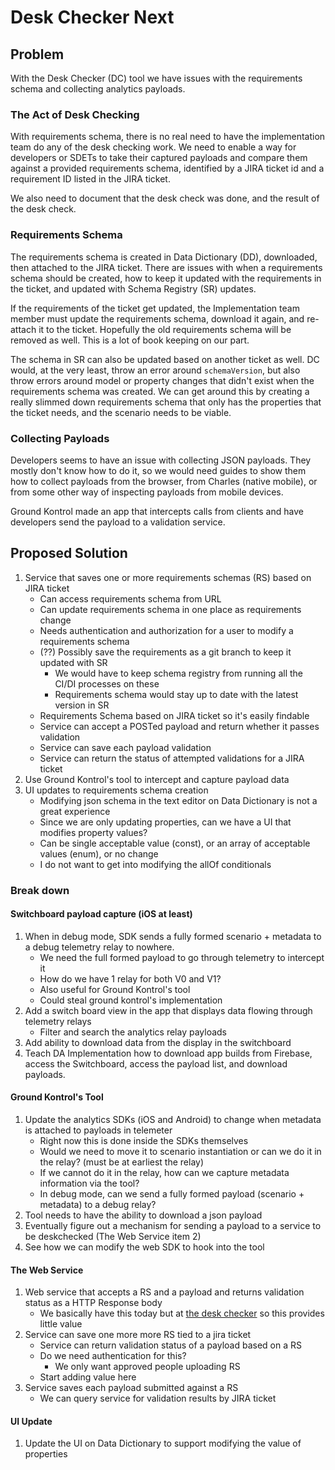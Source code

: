 # Desk Checker Next

## Problem

With the Desk Checker (DC) tool we have issues with the requirements schema and collecting analytics payloads. 

### The Act of Desk Checking

With requirements schema, there is no real need to have the implementation team do any of the desk checking work. We need to enable a way for developers or SDETs to take their captured payloads and compare them against a provided requirements schema, identified by a JIRA ticket id and a requirement ID listed in the JIRA ticket.

We also need to document that the desk check was done, and the result of the desk check.

### Requirements Schema

The requirements schema is created in Data Dictionary (DD), downloaded, then attached to the JIRA ticket. There are issues with when a requirements schema should be created, how to keep it updated with the requirements in the ticket, and updated with Schema Registry (SR) updates. 

If the requirements of the ticket get updated, the Implementation team member must update the requirements schema, download it again, and re-attach it to the ticket. Hopefully the old requirements schema will be removed as well. This is a lot of book keeping on our part.

The schema in SR can also be updated based on another ticket as well. DC would, at the very least, throw an error around `schemaVersion`, but also throw errors around model or property changes that didn't exist when the requirements schema was created. We can get around this by creating a really slimmed down requirements schema that only has the properties that the ticket needs, and the scenario needs to be viable.

### Collecting Payloads

Developers seems to have an issue with collecting JSON payloads. They mostly don't know how to do it, so we would need guides to show them how to collect payloads from the browser, from Charles (native mobile), or from some other way of inspecting payloads from mobile devices.

Ground Kontrol made an app that intercepts calls from clients and have developers send the payload to a validation service.

## Proposed Solution

1. Service that saves one or more requirements schemas (RS) based on JIRA ticket
	- Can access requirements schema from URL
	- Can update requirements schema in one place as requirements change
	- Needs authentication and authorization for a user to modify a requirements schema
	- (??) Possibly save the requirements as a git branch to keep it updated with SR
		- We would have to keep schema registry from running all the CI/DI processes on these
		- Requirements schema would stay up to date with the latest version in SR
	- Requirements Schema based on JIRA ticket so it's easily findable
	- Service can accept a POSTed payload and return whether it passes validation 
	- Service can save each payload validation
	- Service can return the status of attempted validations for a JIRA ticket
1. Use Ground Kontrol's tool to intercept and capture payload data
1. UI updates to requirements schema creation
	- Modifying json schema in the text editor on Data Dictionary is not a great experience
	- Since we are only updating properties, can we have a UI that modifies property values?
	- Can be single acceptable value (const), or an array of acceptable values (enum), or no change
	- I do not want to get into modifying the allOf conditionals

### Break down

#### Switchboard payload capture (iOS at least)
1. When in debug mode, SDK sends a fully formed scenario + metadata to a debug telemetry relay to nowhere. 
	- We need the full formed payload to go through telemetry to intercept it
	- How do we have 1 relay for both V0 and V1?
	- Also useful for Ground Kontrol's tool
	- Could steal ground kontrol's implementation
1. Add a switch board view in the app that displays data flowing through telemetry relays
	- Filter and search the analytics relay payloads
1. Add ability to download data from the display in the switchboard
1. Teach DA Implementation how to download app builds from Firebase, access the Switchboard, access the payload list, and download payloads.

#### Ground Kontrol's Tool
1. Update the analytics SDKs (iOS and Android) to change when metadata is attached to payloads in telemeter
	- Right now this is done inside the SDKs themselves
	- Would we need to move it to scenario instantiation or can we do it in the relay? (must be at earliest the relay)
	- If we cannot do it in the relay, how can we capture metadata information via the tool?
	- In debug mode, can we send a fully formed payload (scenario + metadata) to a debug relay?
1. Tool needs to have the ability to download a json payload
1. Eventually figure out a mechanism for sending a payload to a service to be deskchecked (The Web Service item 2)
1. See how we can modify the web SDK to hook into the tool

#### The Web Service
1. Web service that accepts a RS and a payload and returns validation status as a HTTP Response body
	- We basically have this today but at [the desk checker](https://touchstone.katssx-prod.kpsazc.dgtl.kroger.com/desk-checker) so this provides little value
1. Service can save one more more RS tied to a jira ticket
	- Service can return validation status of a payload based on a RS
	- Do we need authentication for this?
		- We only want approved people uploading RS
	- Start adding value here
1. Service saves each payload submitted against a RS
	- We can query service for validation results by JIRA ticket

#### UI Update
1. Update the UI on Data Dictionary to support modifying the value of properties